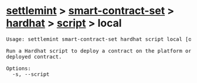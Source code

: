 # [settlemint](../../../../settlemint.md) > [smart-contract-set](../../../smart-contract-set.md) > [hardhat](../../hardhat.md) > [script](../script.md) > local

<pre>Usage: settlemint smart-contract-set hardhat script local [options]

Run a Hardhat script to deploy a contract on the platform or interact with a
deployed contract.

Options:
  -s, --script <script>  The script to run with Hardhat , e.g.
                         "scripts/deploy.ts"
  --no-compile           Don't compile before running this task
  -h, --help             display help for command
</pre>